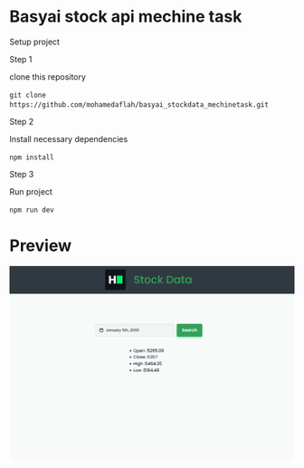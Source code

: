 # Basyai stock api mechine task

Setup project

Step 1

clone this repository

`git clone https://github.com/mohamedaflah/basyai_stockdata_mechinetask.git`

Step 2

Install necessary dependencies

`npm install`

Step 3

Run project

`npm run dev`

# Preview
[![Preview](./media/image.png)]()